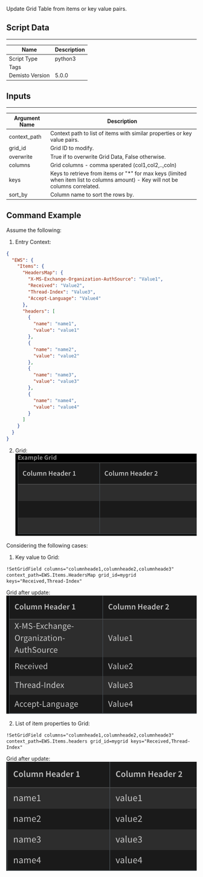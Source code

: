 Update Grid Table from items or key value pairs.
## Script Data
---

| **Name** | **Description** |
| --- | --- |
| Script Type | python3 |
| Tags |  |
| Demisto Version | 5.0.0 |

## Inputs
---

| **Argument Name** | **Description** |
| --- | --- |
| context_path | Context path to list of items with similar properties or key value pairs. |
| grid_id | Grid ID to modify. |
| overwrite | True if to overwrite Grid Data, False otherwise. |
| columns | Grid columns \- comma sperated \(col1,col2,..,coln\) |
| keys | Keys to retrieve from items or &quot;\*&quot; for max keys \(limited when item list to columns amount\) \- Key will not be columns correlated. |
| sort_by | Column name to sort the rows by. |

## Command Example
Assume the following:
1. Entry Context:
```json
{
  "EWS": {
    "Items": {
      "HeadersMap": {
        "X-MS-Exchange-Organization-AuthSource": "Value1",
        "Received": "Value2",
        "Thread-Index": "Value3",
        "Accept-Language": "Value4"
      },
      "headers": [
        {
          "name": "name1",
          "value": "value1"
        },
        {
          "name": "name2",
          "value": "value2"
        },
        {
          "name": "name3",
          "value": "value3"
        },
        {
          "name": "name4",
          "value": "value4"
        }
      ]
    }
  }
}
```

2. Grid: \
![Grid](grid.png)

Considering the following cases:
1. Key value to Grid:
```shell script
!SetGridField columns="columnheade1,columnheade2,columnheade3" context_path=EWS.Items.HeadersMap grid_id=mygrid keys="Received,Thread-Index"
```

Grid after update: \
![Grid](grid_key_value_update.png)
 
2. List of item properties to Grid:
```shell script
!SetGridField columns="columnheade1,columnheade2,columnheade3" context_path=EWS.Items.headers grid_id=mygrid keys="Received,Thread-Index"
```

Grid after update: \
![Grid](grid_list_update.png) 



